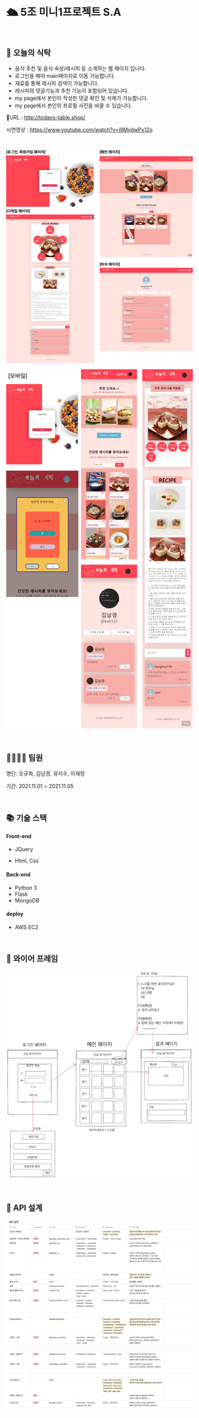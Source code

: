 # 🛳 5조 미니1프로젝트 S.A

<br />

## 🎯 오늘의 식탁

- 음식 추천 및 음식 속성/레시피 등 소개하는 웹 페이지 입니다.
- 로그인을 해야 main페이지로 이동 가능합니다.
- 재료를 통해 레시피 검색이 가능합니다.
- 레시피의 댓글기능과 추천 기능이 포함되어 있습니다.
- my page에서 본인이 작성한 댓글 확인 및 삭제가 가능합니다.
- my page에서 본인의 프로필 사진을 바꿀 수 있습니다.


 🧁URL : http://todays-table.shop/ <br />

 시연영상 : https://www.youtube.com/watch?v=j9MvdwPx12o

<br />

![preview](./static/imgs/preview.png)

![모바일](./static/imgs/mobile.png)


<br />

## 👨‍👨‍👧‍👧  팀원

명단: 오규화, 김남경, 유지수, 이재정

기간: 2021.11.01 ~ 2021.11.05

<br />



## 📚 기술 스택

#### Front-end

- JQuery

- Html, Css

#### Back-end

- Python 3
- Flask
- MongoDB

#### deploy

- AWS EC2


<br />

## 📑 와이어 프레임

![와이어프레임](./static/imgs/와이어프레임.png)

<br />

## 👀 API 설계

![API설계](./static/imgs/API설계.png)

![API설계2](./static/imgs/API설계2.png)
